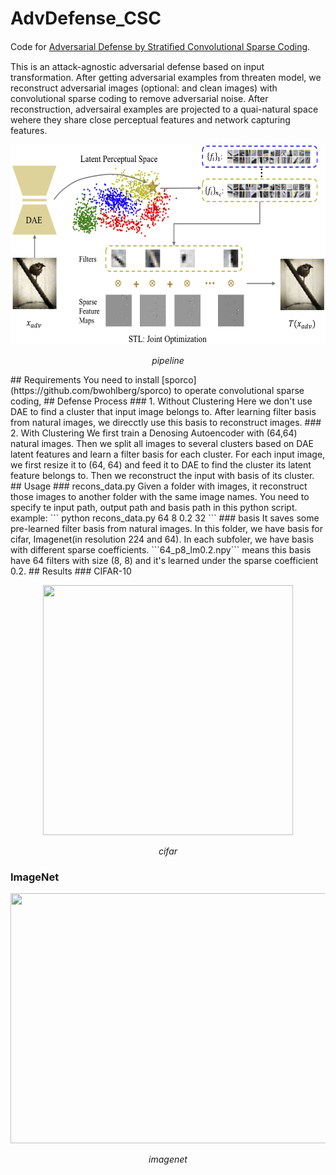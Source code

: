 # AdvDefense_CSC
Code for [Adversarial Defense by Stratiﬁed Convolutional Sparse Coding](https://arxiv.org/pdf/1812.00037.pdf).

This is an attack-agnostic adversarial defense based on input transformation. After getting adversarial examples from threaten model, we reconstruct adversarial images (optional: and clean images) with convolutional sparse coding to remove adversarial noise. After reconstruction, adversairal examples are projected to a quai-natural space wehere they share close perceptual features and network capturing features. 
<p align="center">
	<img src="https://github.com/GitBoSun/AdvDefense_CSC/blob/master/images/pipeline.png" alt="Sample"  width="600" height="320">
	<p align="center">
		<em>pipeline</em>
	</p>
</p>
## Requirements
You need to install [sporco](https://github.com/bwohlberg/sporco) to operate convolutional sparse coding, 
## Defense Process
### 1. Without Clustering 
Here we don't use DAE to find a cluster that input image belongs to. After learning filter basis from natural images, we direcctly use this basis to reconstruct images. 
### 2. With Clustering
We first train a Denosing Autoencoder with (64,64) natural images. Then we split all images to several clusters based on DAE latent features and learn a filter basis for each cluster. For each input image, we first resize it to (64, 64) and feed it to DAE to find the cluster its latent feature belongs to. Then we reconstruct the input with basis of its cluster. 
## Usage
### recons_data.py
Given a folder with images, it reconstruct those images to another folder with the same image names. 
You need to specify te input path, output path and basis path in this python script. 
example: 
```
python recons_data.py 64 8 0.2 32
```
### basis
It saves some pre-learned filter basis from natural images. In this folder, we have basis for cifar, Imagenet(in resolution 224 and 64). In each subfoler, we have basis with different sparse coefficients. 
```64_p8_lm0.2.npy``` means this basis have 64 filters with size (8, 8) and it's learned under the sparse coefficient 0.2. 
## Results
### CIFAR-10
<p align="center">
	<img src="https://github.com/GitBoSun/AdvDefense_CSC/blob/master/images/cifar_compare.png"  width="400" height="400">
	<p align="center">
		<em>cifar</em>
	</p>
</p>

### ImageNet
<p align="center">
	<img src="https://github.com/GitBoSun/AdvDefense_CSC/blob/master/images/imagenet_compare.png"  width="800" height="400">
	<p align="center">
		<em>imagenet</em>
	</p>
</p>


